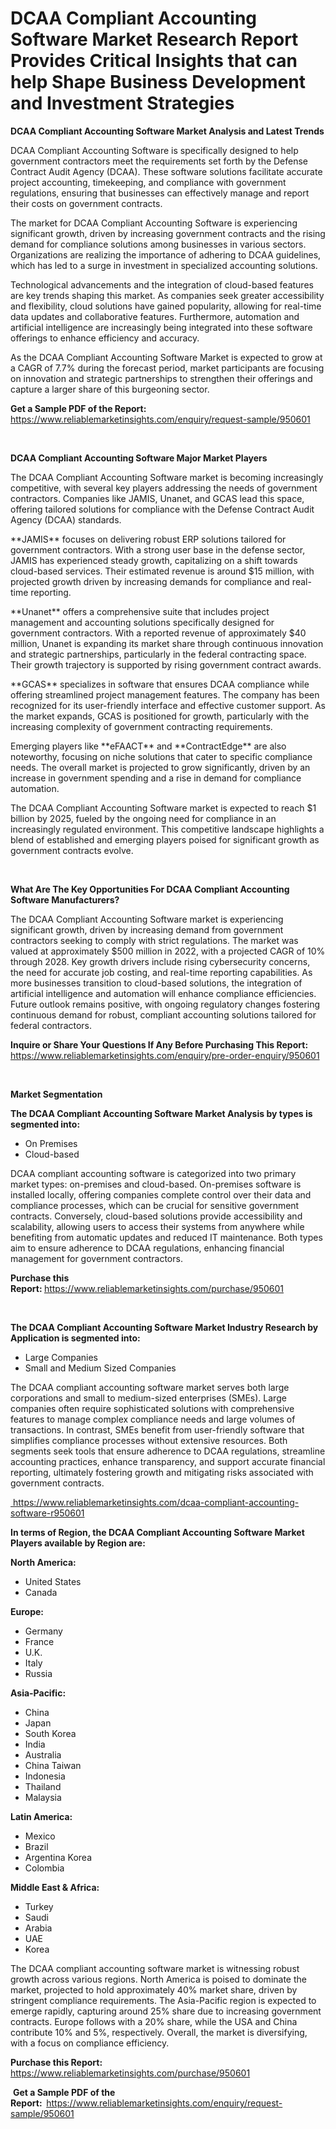 <p><h1>DCAA Compliant Accounting Software Market Research Report Provides Critical Insights that can help Shape Business Development and Investment Strategies</h1></p><p><strong>DCAA Compliant Accounting Software Market Analysis and Latest Trends</strong></p>
<p><p>DCAA Compliant Accounting Software is specifically designed to help government contractors meet the requirements set forth by the Defense Contract Audit Agency (DCAA). These software solutions facilitate accurate project accounting, timekeeping, and compliance with government regulations, ensuring that businesses can effectively manage and report their costs on government contracts.</p><p>The market for DCAA Compliant Accounting Software is experiencing significant growth, driven by increasing government contracts and the rising demand for compliance solutions among businesses in various sectors. Organizations are realizing the importance of adhering to DCAA guidelines, which has led to a surge in investment in specialized accounting solutions.</p><p>Technological advancements and the integration of cloud-based features are key trends shaping this market. As companies seek greater accessibility and flexibility, cloud solutions have gained popularity, allowing for real-time data updates and collaborative features. Furthermore, automation and artificial intelligence are increasingly being integrated into these software offerings to enhance efficiency and accuracy.</p><p>As the DCAA Compliant Accounting Software Market is expected to grow at a CAGR of 7.7% during the forecast period, market participants are focusing on innovation and strategic partnerships to strengthen their offerings and capture a larger share of this burgeoning sector.</p></p>
<p><strong>Get a Sample PDF of the Report:&nbsp;</strong> <a href="https://www.reliablemarketinsights.com/enquiry/request-sample/950601?utm_campaign=3275&utm_medium=2&utm_source=Github&utm_content=ia&utm_term=17042025&utm_id=dcaa-compliant-accounting-software">https://www.reliablemarketinsights.com/enquiry/request-sample/950601</a></p>
<p>&nbsp;</p>
<p><strong>DCAA Compliant Accounting Software Major Market Players</strong></p>
<p><p>The DCAA Compliant Accounting Software market is becoming increasingly competitive, with several key players addressing the needs of government contractors. Companies like JAMIS, Unanet, and GCAS lead this space, offering tailored solutions for compliance with the Defense Contract Audit Agency (DCAA) standards.</p><p>**JAMIS** focuses on delivering robust ERP solutions tailored for government contractors. With a strong user base in the defense sector, JAMIS has experienced steady growth, capitalizing on a shift towards cloud-based services. Their estimated revenue is around $15 million, with projected growth driven by increasing demands for compliance and real-time reporting.</p><p>**Unanet** offers a comprehensive suite that includes project management and accounting solutions specifically designed for government contractors. With a reported revenue of approximately $40 million, Unanet is expanding its market share through continuous innovation and strategic partnerships, particularly in the federal contracting space. Their growth trajectory is supported by rising government contract awards.</p><p>**GCAS** specializes in software that ensures DCAA compliance while offering streamlined project management features. The company has been recognized for its user-friendly interface and effective customer support. As the market expands, GCAS is positioned for growth, particularly with the increasing complexity of government contracting requirements.</p><p>Emerging players like **eFAACT** and **ContractEdge** are also noteworthy, focusing on niche solutions that cater to specific compliance needs. The overall market is projected to grow significantly, driven by an increase in government spending and a rise in demand for compliance automation.</p><p>The DCAA Compliant Accounting Software market is expected to reach $1 billion by 2025, fueled by the ongoing need for compliance in an increasingly regulated environment. This competitive landscape highlights a blend of established and emerging players poised for significant growth as government contracts evolve.</p></p>
<p>&nbsp;</p>
<p><strong>What Are The Key Opportunities For DCAA Compliant Accounting Software Manufacturers?</strong></p>
<p><p>The DCAA Compliant Accounting Software market is experiencing significant growth, driven by increasing demand from government contractors seeking to comply with strict regulations. The market was valued at approximately $500 million in 2022, with a projected CAGR of 10% through 2028. Key growth drivers include rising cybersecurity concerns, the need for accurate job costing, and real-time reporting capabilities. As more businesses transition to cloud-based solutions, the integration of artificial intelligence and automation will enhance compliance efficiencies. Future outlook remains positive, with ongoing regulatory changes fostering continuous demand for robust, compliant accounting solutions tailored for federal contractors.</p></p>
<p><strong>Inquire or Share Your Questions If Any Before Purchasing This Report:</strong> <a href="https://www.reliablemarketinsights.com/enquiry/pre-order-enquiry/950601?utm_campaign=3275&utm_medium=2&utm_source=Github&utm_content=ia&utm_term=17042025&utm_id=dcaa-compliant-accounting-software">https://www.reliablemarketinsights.com/enquiry/pre-order-enquiry/950601</a></p>
<p>&nbsp;</p>
<p><strong>Market Segmentation</strong></p>
<p><strong>The DCAA Compliant Accounting Software Market Analysis by types is segmented into:</strong></p>
<p><ul><li>On Premises</li><li>Cloud-based</li></ul></p>
<p><p>DCAA compliant accounting software is categorized into two primary market types: on-premises and cloud-based. On-premises software is installed locally, offering companies complete control over their data and compliance processes, which can be crucial for sensitive government contracts. Conversely, cloud-based solutions provide accessibility and scalability, allowing users to access their systems from anywhere while benefiting from automatic updates and reduced IT maintenance. Both types aim to ensure adherence to DCAA regulations, enhancing financial management for government contractors.</p></p>
<p><strong>Purchase this Report:&nbsp;</strong><a href="https://www.reliablemarketinsights.com/purchase/950601?utm_campaign=3275&utm_medium=2&utm_source=Github&utm_content=ia&utm_term=17042025&utm_id=dcaa-compliant-accounting-software">https://www.reliablemarketinsights.com/purchase/950601</a></p>
<p>&nbsp;</p>
<p><strong>The DCAA Compliant Accounting Software Market Industry Research by Application is segmented into:</strong></p>
<p><ul><li>Large Companies</li><li>Small and Medium Sized Companies</li></ul></p>
<p><p>The DCAA compliant accounting software market serves both large corporations and small to medium-sized enterprises (SMEs). Large companies often require sophisticated solutions with comprehensive features to manage complex compliance needs and large volumes of transactions. In contrast, SMEs benefit from user-friendly software that simplifies compliance processes without extensive resources. Both segments seek tools that ensure adherence to DCAA regulations, streamline accounting practices, enhance transparency, and support accurate financial reporting, ultimately fostering growth and mitigating risks associated with government contracts.</p></p>
<p><a href="https://www.reliablemarketinsights.com/dcaa-compliant-accounting-software-r950601?utm_campaign=3275&utm_medium=2&utm_source=Github&utm_content=ia&utm_term=17042025&utm_id=dcaa-compliant-accounting-software">&nbsp;https://www.reliablemarketinsights.com/dcaa-compliant-accounting-software-r950601</a></p>
<p><strong>In terms of Region, the DCAA Compliant Accounting Software Market Players available by Region are:</strong></p>
<p>
    <p> <strong> North America: </strong>
        <ul>
            <li>United States</li>
            <li>Canada</li>
        </ul>
        </p> 
    <p> <strong> Europe: </strong>
        <ul>
            <li>Germany</li>
            <li>France</li>
            <li>U.K.</li>
            <li>Italy</li>
            <li>Russia</li>
        </ul>
        </p> 
    <p> <strong> Asia-Pacific: </strong>
        <ul>
            <li>China</li>
            <li>Japan</li>
            <li>South Korea</li>
            <li>India</li>
            <li>Australia</li>
            <li>China Taiwan</li>
            <li>Indonesia</li>
            <li>Thailand</li>
            <li>Malaysia</li>
        </ul>
        </p> 
    <p> <strong> Latin America: </strong>
        <ul>
            <li>Mexico</li>
            <li>Brazil</li>
            <li>Argentina Korea</li>
            <li>Colombia</li>
        </ul>
        </p> 
    <p> <strong> Middle East & Africa: </strong>
        <ul>
            <li>Turkey</li>
            <li>Saudi</li>
            <li>Arabia</li>
            <li>UAE</li>
            <li>Korea</li>
        </ul>
    </p>
    </p>
<p><p>The DCAA compliant accounting software market is witnessing robust growth across various regions. North America is poised to dominate the market, projected to hold approximately 40% market share, driven by stringent compliance requirements. The Asia-Pacific region is expected to emerge rapidly, capturing around 25% share due to increasing government contracts. Europe follows with a 20% share, while the USA and China contribute 10% and 5%, respectively. Overall, the market is diversifying, with a focus on compliance efficiency.</p></p>
<p><strong>Purchase this Report: </strong><a href="https://www.reliablemarketinsights.com/purchase/950601?utm_campaign=3275&utm_medium=2&utm_source=Github&utm_content=ia&utm_term=17042025&utm_id=dcaa-compliant-accounting-software">https://www.reliablemarketinsights.com/purchase/950601</a></p>
<p>&nbsp;<strong>Get a Sample PDF of the Report:&nbsp;&nbsp;</strong><a href="https://www.reliablemarketinsights.com/enquiry/request-sample/950601?utm_campaign=3275&utm_medium=2&utm_source=Github&utm_content=ia&utm_term=17042025&utm_id=dcaa-compliant-accounting-software">https://www.reliablemarketinsights.com/enquiry/request-sample/950601</a></p>
<p><strong></strong></p>
<p><p></p><p></p><p></p></p>